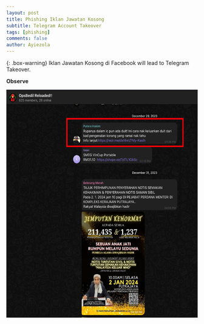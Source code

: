 ```yaml
---
layout: post
title: Phishing Iklan Jawatan Kosong
subtitle: Telegram Account Takeover
tags: [phishing]
comments: false
author: Ayiezola
---
```

{: .box-warning}
Iklan Jawatan Kosong di Facebook will lead to Telegram Takeover.

**Observe**

<img src="https://raw.githubusercontent.com/ayiezola/ayiezola.github.io/master/assets/phishing/malware-link-001.png" width="1200" height="600" >



